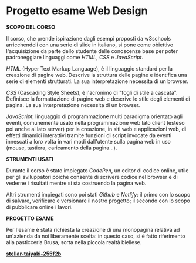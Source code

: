 # Progetto esame Web Design
**SCOPO DEL CORSO**

Il corso, che prende ispirazione dagli esempi proposti da w3schools arricchendoli con una serie di slide in italiano, si pone come obiettivo l'acquisizione da parte dello studente delle conoscenze base per poter padroneggiare linguaggi come _HTML_, _CSS_ e _JavaScript_.  

_HTML_ (Hyper Text Markup Language), è il linguaggio standard per la creazione di pagine web. Descrive la struttura delle pagine e identifica una serie di elementi strutturati. La sua interpretazione necessita di un browser.

_CSS_ (Cascading Style Sheets), è l'acronimo di "fogli di stile a cascata". Definisce la formattazione di pagine web e descrive lo stile degli elementi di pagina. La sua interpretazione necessita di un browser.

_JavaScript_, linguaggio di programmazione multi paradigma orientato agli eventi, comunemente usato nella programmazione web lato client (esteso poi anche al lato server) per la creazione, in siti web e applicazioni web, di effetti dinamici interattivi tramite funzioni di script invocate da eventi innescati a loro volta in vari modi dall'utente sulla pagina web in uso (mouse, tastiera, caricamento della pagina...). 

**STRUMENTI USATI**

Durante il corso è stato impiegato _CodePen_, un editor di codice online, utile per gli sviluppatori poichè consente di scrivere codice nel browser e di vederne i risultati mentre si sta costruendo la pagina web.

Altri strumenti impiegati sono poi stati _Github_ e _Netlify_: il primo con lo scopo di salvare, verificare e versionare il nostro progetto; il secondo con lo scopo di pubblicare online i lavori.

**PROGETTO ESAME**

Per l'esame è stata richiesta la creazione di una monopagina relativa ad un'azienda da noi liberamente scelta: in questo caso, si è fatto riferimento alla pasticceria Brusa, sorta nella piccola realtà biellese.



[****stellar-taiyaki-255f2b****](https://stellar-taiyaki-255f2b.netlify.app/)
